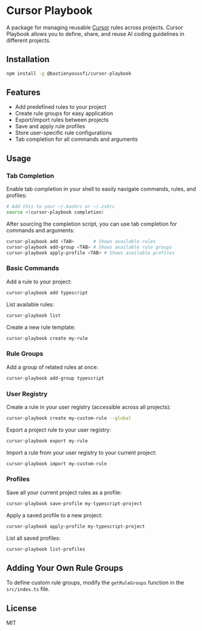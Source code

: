 # Cursor Playbook

A package for managing reusable [Cursor](https://cursor.sh/) rules across projects. Cursor Playbook allows you to define, share, and reuse AI coding guidelines in different projects.

## Installation

```bash
npm install -g @bastienyoussfi/cursor-playbook
```

## Features

- Add predefined rules to your project
- Create rule groups for easy application
- Export/import rules between projects
- Save and apply rule profiles
- Store user-specific rule configurations
- Tab completion for all commands and arguments

## Usage

### Tab Completion

Enable tab completion in your shell to easily navigate commands, rules, and profiles:

```bash
# Add this to your ~/.bashrc or ~/.zshrc
source <(cursor-playbook completion)
```

After sourcing the completion script, you can use tab completion for commands and arguments:

```bash
cursor-playbook add <TAB>       # Shows available rules
cursor-playbook add-group <TAB> # Shows available rule groups
cursor-playbook apply-profile <TAB> # Shows available profiles
```

### Basic Commands

Add a rule to your project:

```bash
cursor-playbook add typescript
```

List available rules:

```bash
cursor-playbook list
```

Create a new rule template:

```bash
cursor-playbook create my-rule
```

### Rule Groups

Add a group of related rules at once:

```bash
cursor-playbook add-group typescript
```

### User Registry

Create a rule in your user registry (accessible across all projects):

```bash
cursor-playbook create my-custom-rule --global
```

Export a project rule to your user registry:

```bash
cursor-playbook export my-rule
```

Import a rule from your user registry to your current project:

```bash
cursor-playbook import my-custom-rule
```

### Profiles

Save all your current project rules as a profile:

```bash
cursor-playbook save-profile my-typescript-project
```

Apply a saved profile to a new project:

```bash
cursor-playbook apply-profile my-typescript-project
```

List all saved profiles:

```bash
cursor-playbook list-profiles
```

## Adding Your Own Rule Groups

To define custom rule groups, modify the `getRuleGroups` function in the `src/index.ts` file.

## License

MIT 